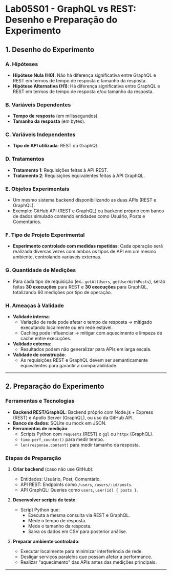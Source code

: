 # Lab05S01 - GraphQL vs REST: Desenho e Preparação do Experimento

## 1. Desenho do Experimento

### A. Hipóteses
- **Hipótese Nula (H0)**: Não há diferença significativa entre GraphQL e REST em termos de tempo de resposta e tamanho da resposta.
- **Hipótese Alternativa (H1)**: Há diferença significativa entre GraphQL e REST em termos de tempo de resposta e/ou tamanho da resposta.

### B. Variáveis Dependentes
- **Tempo de resposta** (em milissegundos).
- **Tamanho da resposta** (em bytes).

### C. Variáveis Independentes
- **Tipo de API utilizada**: REST ou GraphQL.

### D. Tratamentos
- **Tratamento 1**: Requisições feitas à API REST.
- **Tratamento 2**: Requisições equivalentes feitas à API GraphQL.

### E. Objetos Experimentais
- Um mesmo sistema backend disponibilizando as duas APIs (REST e GraphQL).
- Exemplo: GitHub API (REST e GraphQL) ou backend próprio com banco de dados simulado contendo entidades como Usuário, Posts e Comentários.

### F. Tipo de Projeto Experimental
- **Experimento controlado com medidas repetidas**: Cada operação será realizada diversas vezes com ambos os tipos de API em um mesmo ambiente, controlando variáveis externas.

### G. Quantidade de Medições
- Para cada tipo de requisição (ex.: `getAllUsers`, `getUserWithPosts`), serão feitas **30 execuções** para REST e **30 execuções** para GraphQL, totalizando 60 medições por tipo de operação.

### H. Ameaças à Validade
- **Validade interna**:
  - Variação de rede pode afetar o tempo de resposta → mitigado executando localmente ou em rede estável.
  - Caching pode influenciar → mitigar com aquecimento e limpeza de cache entre execuções.
- **Validade externa**:
  - Resultados podem não generalizar para APIs em larga escala.
- **Validade de construção**:
  - As requisições REST e GraphQL devem ser semanticamente equivalentes para garantir a comparabilidade.

---

## 2. Preparação do Experimento

### Ferramentas e Tecnologias
- **Backend REST/GraphQL**: Backend próprio com Node.js + Express (REST) e Apollo Server (GraphQL), ou uso da GitHub API.
- **Banco de dados**: SQLite ou mock em JSON.
- **Ferramentas de medição**:
  - Scripts Python com `requests` (REST) e `gql` ou `httpx` (GraphQL).
  - `time.perf_counter()` para medir tempo.
  - `len(response.content)` para medir tamanho da resposta.

### Etapas de Preparação
1. **Criar backend** (caso não use GitHub):
   - Entidades: Usuário, Post, Comentário.
   - API REST: Endpoints como `/users`, `/users/:id/posts`.
   - API GraphQL: Queries como `users`, `user(id) { posts }`.

2. **Desenvolver scripts de teste**:
   - Script Python que:
     - Executa a mesma consulta via REST e GraphQL.
     - Mede o tempo de resposta.
     - Mede o tamanho da resposta.
     - Salva os dados em CSV para posterior análise.

3. **Preparar ambiente controlado**:
   - Executar localmente para minimizar interferência de rede.
   - Desligar serviços paralelos que possam afetar a performance.
   - Realizar "aquecimento" das APIs antes das medições principais.

---